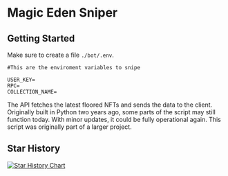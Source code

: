 # Magic Eden Sniper

## Getting Started
Make sure to create a file `./bot/.env`. 

```shell
#This are the enviroment variables to snipe 

USER_KEY=
RPC=
COLLECTION_NAME=
```

 The API fetches the latest floored NFTs and sends the data to the client. Originally built in Python two years ago, some parts of the script may still function today. With minor updates, it could be fully operational again. This script was originally part of a larger project.

## Star History

[![Star History Chart](https://api.star-history.com/svg?repos=seraphimbit/me-sniper&type=Date)](https://star-history.com/#seraphimbit/me-sniper&Date)
